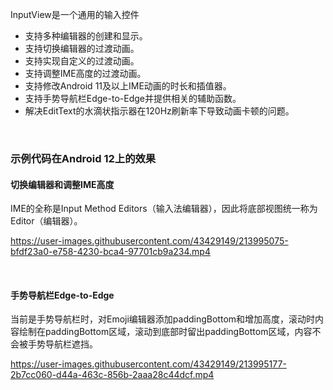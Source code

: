 InputView是一个通用的输入控件
* 支持多种编辑器的创建和显示。
* 支持切换编辑器的过渡动画。
* 支持实现自定义的过渡动画。
* 支持调整IME高度的过渡动画。
* 支持修改Android 11及以上IME动画的时长和插值器。
* 支持手势导航栏Edge-to-Edge并提供相关的辅助函数。
* 解决EditText的水滴状指示器在120Hz刷新率下导致动画卡顿的问题。  

&nbsp;
### 示例代码在Android 12上的效果
#### 切换编辑器和调整IME高度
IME的全称是Input Method Editors（输入法编辑器），因此将底部视图统一称为Editor（编辑器）。

https://user-images.githubusercontent.com/43429149/213995075-bfdf23a0-e758-4230-bca4-97701cb9a234.mp4

&nbsp;
#### 手势导航栏Edge-to-Edge
当前是手势导航栏时，对Emoji编辑器添加paddingBottom和增加高度，滚动时内容绘制在paddingBottom区域，滚动到底部时留出paddingBottom区域，内容不会被手势导航栏遮挡。

https://user-images.githubusercontent.com/43429149/213995177-2b7cc060-d44a-463c-856b-2aaa28c44dcf.mp4
